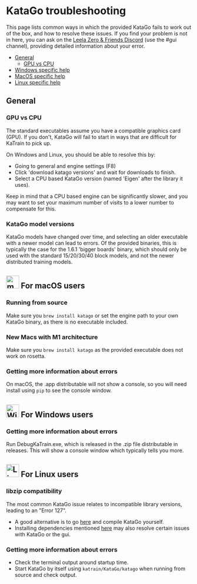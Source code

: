 # KataGo troubleshooting

This page lists common ways in which the provided KataGo fails to work out of the box, and how to resolve these issues.
If you find your problem is not in here, you can ask on the [Leela Zero & Friends Discord](http://discord.gg/AjTPFpN) (use the #gui channel),
 providing detailed information about your error.  


* [General](#General)
    * [GPU vs CPU](#CPU)
* [Windows specific help](#Windows)
* [MacOS specific help](#Mac)
* [Linux specific help](#Linux)



## <a name="General"></a> General

###  <a name="CPU"></a> GPU vs CPU

The standard executables assume you have a compatible graphics card (GPU). 
If you don't, KataGo will fail to start in ways that are difficult for KaTrain to pick up.  

On Windows and Linux, you should be able to resolve this by:

* Going to general and engine settings (F8)
* Click 'download katago versions' and wait for downloads to finish.
* Select a CPU based KataGo version (named 'Eigen' after the library it uses).

Keep in mind that a CPU based engine can be significantly slower, and you may want to set your maximum number of
visits to a lower number to compensate for this.

###  <a name="Models"></a> KataGo model versions

KataGo models have changed over time, and selecting an older executable with a newer model can lead to errors.
Of the provided binaries, this is typically the case for the 1.6.1 'bigger boards' binary, which should
 only be used with the standard 15/20/30/40 block models, and not the newer distributed training models.


## <a name="Mac"></a><img src="https://upload.wikimedia.org/wikipedia/commons/8/8a/Apple_Logo.svg" alt="macOs" height="35"/> For macOS users

### Running from source

Make sure you `brew install katago` or set the engine path to your own KataGo binary, as there is no executable included.

### New Macs with M1 architecture

Make sure you `brew install katago` as the provided executable does not work on rosetta.

### Getting more information about errors

On macOS, the .app distributable will not show a console, so you will need install using `pip` to see the console window.

##  <a name="Windows"></a><img src="https://upload.wikimedia.org/wikipedia/commons/5/5f/Windows_logo_-_2012.svg" alt="Windows" height="35"/> For Windows users

### Getting more information about errors

Run DebugKaTrain.exe, which is released in the .zip file distributable in releases. This will show a console window
 which typically tells you more.


## <a name="Linux"></a><img src="https://upload.wikimedia.org/wikipedia/commons/a/ab/Linux_Logo_in_Linux_Libertine_Font.svg" alt="Linux" height="35"/> For Linux users

### libzip compatibility

The most common KataGo issue relates to incompatible library versions, leading to an "Error 127".

* A good alternative is to go [here](https://github.com/lightvector/KataGo) and compile KataGo yourself.
* Installing dependencies mentioned [here](INSTALL.md#LinuxTrouble) may also resolve certain issues with KataGo or the gui.


### Getting more information about errors

* Check the terminal output around startup time.
* Start KataGo by itself using `katrain/KataGo/katago` when running from source and check output.